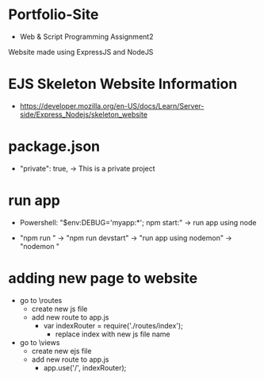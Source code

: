 # Portfolio-Site
- Web &amp; Script Programming Assignment2

Website made using ExpressJS and NodeJS




# EJS Skeleton Website Information
- https://developer.mozilla.org/en-US/docs/Learn/Server-side/Express_Nodejs/skeleton_website

# package.json
- "private": true, -> This is a private project

# run app
- Powershell: "$env:DEBUG='myapp:*'; npm start:" -> run app using node

- "npm run <scriptname>" -> "npm run devstart" -> "run app using nodemon" -> "nodemon <filename>"

# adding new page to website
- go to \routes
    - create new js file
    - add new route to app.js
        - var indexRouter = require('./routes/index');
            - replace index with new js file name
- go to \views
    - create new ejs file
    - add new route to app.js
        - app.use('/', indexRouter);
